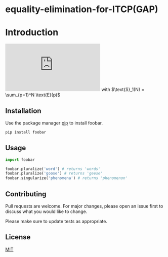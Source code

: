 # equality-elimination-for-ITCP(GAP)
# Introduction

![equation](https://latex.codecogs.com/png.latex?%5Ctext%7BProj%7D_%7B%5Cboldsymbol%7Bh%7D_p%7D%28%5CGamma_N%5Ccap%20%5Cmathcal%7BL%7D%29) with
 $\text{S}_1(N) = \sum_{p=1}^N \text{E}(p)$
## Installation

Use the package manager [pip](https://pip.pypa.io/en/stable/) to install foobar.

```bash
pip install foobar
```

## Usage

```python
import foobar

foobar.pluralize('word') # returns 'words'
foobar.pluralize('goose') # returns 'geese'
foobar.singularize('phenomena') # returns 'phenomenon'
```

## Contributing
Pull requests are welcome. For major changes, please open an issue first to discuss what you would like to change.

Please make sure to update tests as appropriate.

## License
[MIT](https://choosealicense.com/licenses/mit/)
